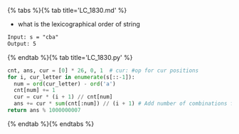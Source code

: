 {% tabs %}{% tab title='LC_1830.md' %}

* what is the lexicographical order of string

```txt
Input: s = "cba"
Output: 5
```

{% endtab %}{% tab title='LC_1830.py' %}

```py
cnt, ans, cur = [0] * 26, 0, 1  # cur: #op for cur positions
for i, cur_letter in enumerate(s[::-1]):
  num = ord(cur_letter) - ord('a')
  cnt[num] += 1
  cur = cur * (i + 1) // cnt[num]
  ans += cur * sum(cnt[:num]) // (i + 1) # Add number of combinations for all smaller letters than current
return ans % 1000000007
```

{% endtab %}{% endtabs %}
